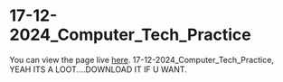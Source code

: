 # 17-12-2024_Computer_Tech_Practice
You can view the page live [here](https://edit-bossz.github.io/17-12-2024_Computer_Tech_Practice/).
17-12-2024_Computer_Tech_Practice,
YEAH ITS A LOOT....DOWNLOAD IT IF U WANT.
